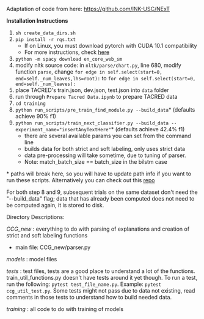 Adaptation of code from here: https://github.com/INK-USC/NExT

**Installation Instructions**
1. `sh create_data_dirs.sh`
2. `pip install -r rqs.txt`
    * If on Linux, you must download pytorch with CUDA 10.1 compatibility
    * For more instructions, check [here](https://pytorch.org/get-started/previous-versions/#v170)
3. `python -m spacy download en_core_web_sm`
4. modify nltk source code:  in ```nltk/parse/chart.py```,  line 680, modify function ```parse```, change ```for edge in self.select(start=0, end=self._num_leaves,lhs=root):```  to  ```for edge in self.select(start=0, end=self._num_leaves):```
5. place TACRED's train.json, dev.json, test.json into `data` folder
6. run through `Prepare Tacred Data.ipynb` to prepare TACRED data
7. `cd training`
8. `python run_scripts/pre_train_find_module.py --build_data`* (defaults achieve 90% f1)
9. `python run_scripts/train_next_classifier.py --build_data --experiment_name="insertAnyTextHere"`* (defaults achieve 42.4% f1)
    * there are several available params you can set from the command line
    * builds data for both strict and soft labeling, only uses strict data
    * data pre-processing will take sometime, due to tuning of parser.
    * Note: match_batch_size == batch_size in the bilstm case

\* paths will break here, so you will have to update path info if you want to run these scripts. Alternatively you can check out this [repo](https://github.com/Rahul-Khanna/NExT)

For both step 8 and 9, subsequent trials on the same dataset don't need the "--build_data" flag; data that has already been computed does not need to be computed again, it is stored to disk.

Directory Descriptions:

*CCG_new* : everything to do with parsing of explanations and creation of strict and soft labeling functions
* main file: CCG_new/parser.py

*models* : model files

*tests* : test files, tests are a good place to understand a lot of the functions. train_util_functions.py doesn't have tests around it yet though. To run a test, run the following: `pytest test_file_name.py`. Example: `pytest ccg_util_test.py`. Some tests might not pass due to data not existing, read comments in those tests to understand how to build needed data.

*training* : all code to do with training of models